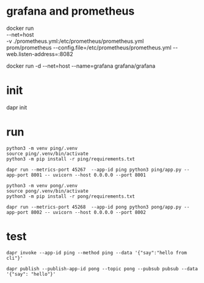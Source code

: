 # grafana and prometheus
docker run \
  --net=host \
  -v ./prometheus.yml:/etc/prometheus/prometheus.yml \
  prom/prometheus --config.file=/etc/prometheus/prometheus.yml --web.listen-address=:8082

docker run -d --net=host --name=grafana grafana/grafana

# init

dapr init

# run

```shell
python3 -m venv ping/.venv
source ping/.venv/bin/activate
python3 -m pip install -r ping/requirements.txt
```

```shell
dapr run --metrics-port 45267  --app-id ping python3 ping/app.py --app-port 8001 -- uvicorn --host 0.0.0.0 --port 8001
```

```shell
python3 -m venv pong/.venv
source pong/.venv/bin/activate
python3 -m pip install -r pong/requirements.txt
```

```shell
dapr run --metrics-port 45268  --app-id pong python3 pong/app.py --app-port 8002 -- uvicorn --host 0.0.0.0 --port 8002
```

# test

```shell
dapr invoke --app-id ping --method ping --data '{"say":"hello from cli"}'
```

```shell
dapr publish --publish-app-id pong --topic pong --pubsub pubsub --data '{"say": "hello"}'
```
